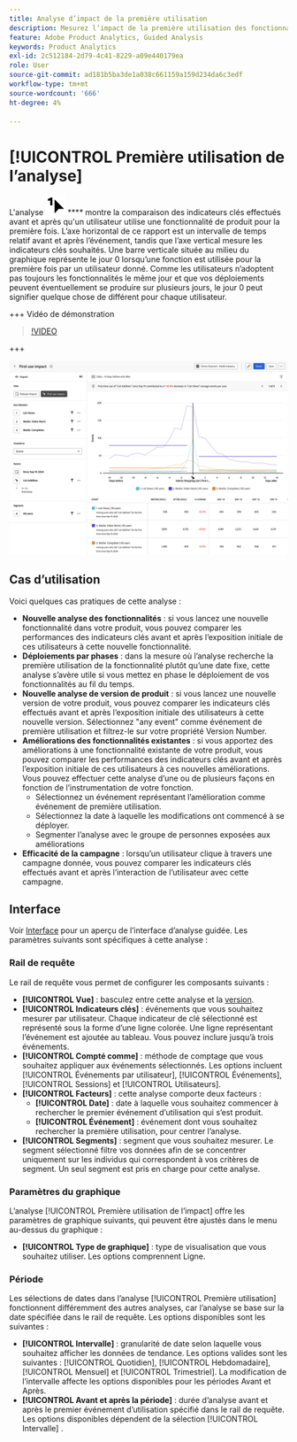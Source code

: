 ```yaml
---
title: Analyse d’impact de la première utilisation
description: Mesurez l’impact de la première utilisation des fonctionnalités sur les indicateurs clés.
feature: Adobe Product Analytics, Guided Analysis
keywords: Product Analytics
exl-id: 2c512184-2d79-4c41-8229-a09e440179ea
role: User
source-git-commit: ad181b5ba3de1a038c661159a159d234da6c3edf
workflow-type: tm+mt
source-wordcount: '666'
ht-degree: 4%

---
```


# [!UICONTROL Première utilisation de l’analyse]

L&#39;analyse ![Première utilisation](/help/assets/icons/FirstUse.svg) **** montre la comparaison des indicateurs clés effectués avant et après qu&#39;un utilisateur utilise une fonctionnalité de produit pour la première fois. L’axe horizontal de ce rapport est un intervalle de temps relatif avant et après l’événement, tandis que l’axe vertical mesure les indicateurs clés souhaités. Une barre verticale située au milieu du graphique représente le jour 0 lorsqu’une fonction est utilisée pour la première fois par un utilisateur donné. Comme les utilisateurs n’adoptent pas toujours les fonctionnalités le même jour et que vos déploiements peuvent éventuellement se produire sur plusieurs jours, le jour 0 peut signifier quelque chose de différent pour chaque utilisateur.

+++ Vidéo de démonstration

>[!VIDEO](https://video.tv.adobe.com/v/3421661/?learn=on)

+++

![Premier impact d’utilisation](../assets/first-use-impact.png)


## Cas d’utilisation

Voici quelques cas pratiques de cette analyse :

* **Nouvelle analyse des fonctionnalités** : si vous lancez une nouvelle fonctionnalité dans votre produit, vous pouvez comparer les performances des indicateurs clés avant et après l’exposition initiale de ces utilisateurs à cette nouvelle fonctionnalité.
* **Déploiements par phases** : dans la mesure où l’analyse recherche la première utilisation de la fonctionnalité plutôt qu’une date fixe, cette analyse s’avère utile si vous mettez en phase le déploiement de vos fonctionnalités au fil du temps.
* **Nouvelle analyse de version de produit** : si vous lancez une nouvelle version de votre produit, vous pouvez comparer les indicateurs clés effectués avant et après l’exposition initiale des utilisateurs à cette nouvelle version. Sélectionnez &quot;any event&quot; comme événement de première utilisation et filtrez-le sur votre propriété Version Number.
* **Améliorations des fonctionnalités existantes** : si vous apportez des améliorations à une fonctionnalité existante de votre produit, vous pouvez comparer les performances des indicateurs clés avant et après l’exposition initiale de ces utilisateurs à ces nouvelles améliorations. Vous pouvez effectuer cette analyse d’une ou de plusieurs façons en fonction de l’instrumentation de votre fonction.
   * Sélectionnez un événement représentant l’amélioration comme événement de première utilisation.
   * Sélectionnez la date à laquelle les modifications ont commencé à se déployer.
   * Segmenter l’analyse avec le groupe de personnes exposées aux améliorations
* **Efficacité de la campagne** : lorsqu’un utilisateur clique à travers une campagne donnée, vous pouvez comparer les indicateurs clés effectués avant et après l’interaction de l’utilisateur avec cette campagne.

## Interface

Voir [Interface](../overview.md#interface) pour un aperçu de l’interface d’analyse guidée. Les paramètres suivants sont spécifiques à cette analyse :

### Rail de requête

Le rail de requête vous permet de configurer les composants suivants :

* **[!UICONTROL Vue]** : basculez entre cette analyse et la [version](release-impact.md).
* **[!UICONTROL Indicateurs clés]** : événements que vous souhaitez mesurer par utilisateur. Chaque indicateur de clé sélectionné est représenté sous la forme d’une ligne colorée. Une ligne représentant l’événement est ajoutée au tableau. Vous pouvez inclure jusqu’à trois événements.
* **[!UICONTROL Compté comme]** : méthode de comptage que vous souhaitez appliquer aux événements sélectionnés. Les options incluent [!UICONTROL Événements par utilisateur], [!UICONTROL Événements], [!UICONTROL Sessions] et [!UICONTROL Utilisateurs].
* **[!UICONTROL Facteurs]** : cette analyse comporte deux facteurs :
   * **[!UICONTROL Date]** : date à laquelle vous souhaitez commencer à rechercher le premier événement d’utilisation qui s’est produit.
   * **[!UICONTROL Événement]** : événement dont vous souhaitez rechercher la première utilisation, pour centrer l’analyse.
* **[!UICONTROL Segments]** : segment que vous souhaitez mesurer. Le segment sélectionné filtre vos données afin de se concentrer uniquement sur les individus qui correspondent à vos critères de segment. Un seul segment est pris en charge pour cette analyse.

### Paramètres du graphique

L’analyse [!UICONTROL Première utilisation de l’impact] offre les paramètres de graphique suivants, qui peuvent être ajustés dans le menu au-dessus du graphique :

* **[!UICONTROL Type de graphique]** : type de visualisation que vous souhaitez utiliser. Les options comprennent Ligne.

### Période

Les sélections de dates dans l’analyse [!UICONTROL Première utilisation] fonctionnent différemment des autres analyses, car l’analyse se base sur la date spécifiée dans le rail de requête. Les options disponibles sont les suivantes :

* **[!UICONTROL Intervalle]** : granularité de date selon laquelle vous souhaitez afficher les données de tendance. Les options valides sont les suivantes : [!UICONTROL Quotidien], [!UICONTROL Hebdomadaire], [!UICONTROL Mensuel] et [!UICONTROL Trimestriel]. La modification de l’intervalle affecte les options disponibles pour les périodes Avant et Après.
* **[!UICONTROL Avant et après la période]** : durée d’analyse avant et après le premier événement d’utilisation spécifié dans le rail de requête. Les options disponibles dépendent de la sélection [!UICONTROL Intervalle] .
